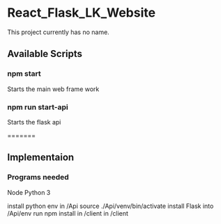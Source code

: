 # React_Flask_LK_Website

This project currently has no name.

## Available Scripts


### npm start
Starts the main web frame work

### npm run start-api
Starts the flask api

=======
 
## Implementaion

### Programs needed
Node
Python 3

install python env in /Api
source ./Api/venv/bin/activate
install Flask into /Api/env
run npm install in /client
in /client


